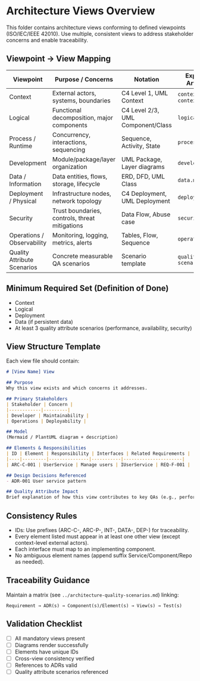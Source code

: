 # Architecture Views Overview

This folder contains architecture views conforming to defined viewpoints (ISO/IEC/IEEE 42010). Use multiple, consistent views to address stakeholder concerns and enable traceability.

## Viewpoint → View Mapping
| Viewpoint | Purpose / Concerns | Notation | Expected Artifacts |
|-----------|--------------------|----------|--------------------|
| Context | External actors, systems, boundaries | C4 Level 1, UML Context | `context.md`, `context.mmd` |
| Logical | Functional decomposition, major components | C4 Level 2/3, UML Component/Class | `logical.md` |
| Process / Runtime | Concurrency, interactions, sequencing | Sequence, Activity, State | `process.md` |
| Development | Module/package/layer organization | UML Package, Layer diagrams | `development.md` |
| Data / Information | Data entities, flows, storage, lifecycle | ERD, DFD, UML Class | `data.md` |
| Deployment / Physical | Infrastructure nodes, network topology | C4 Deployment, UML Deployment | `deployment.md` |
| Security | Trust boundaries, controls, threat mitigations | Data Flow, Abuse case | `security.md` |
| Operations / Observability | Monitoring, logging, metrics, alerts | Tables, Flow, Sequence | `operations.md` |
| Quality Attribute Scenarios | Concrete measurable QA scenarios | Scenario template | `quality-scenarios.md` |

## Minimum Required Set (Definition of Done)
- Context
- Logical
- Deployment
- Data (if persistent data)
- At least 3 quality attribute scenarios (performance, availability, security)

## View Structure Template
Each view file should contain:
```markdown
# [View Name] View

## Purpose
Why this view exists and which concerns it addresses.

## Primary Stakeholders
| Stakeholder | Concern |
|------------|---------|
| Developer | Maintainability |
| Operations | Deployability |

## Model
(Mermaid / PlantUML diagram + description)

## Elements & Responsibilities
| ID | Element | Responsibility | Interfaces | Related Requirements |
|----|---------|---------------|-----------|----------------------|
| ARC-C-001 | UserService | Manage users | IUserService | REQ-F-001 |

## Design Decisions Referenced
- ADR-001 User service pattern

## Quality Attribute Impact
Brief explanation of how this view contributes to key QAs (e.g., performance via caching component). 
```

## Consistency Rules
- IDs: Use prefixes (ARC-C-, ARC-P-, INT-, DATA-, DEP-) for traceability.
- Every element listed must appear in at least one other view (except context-level external actors).
- Each interface must map to an implementing component.
- No ambiguous element names (append suffix Service/Component/Repo as needed).

## Traceability Guidance
Maintain a matrix (see `../architecture-quality-scenarios.md`) linking:
```
Requirement → ADR(s) → Component(s)/Element(s) → View(s) → Test(s)
```

## Validation Checklist
- [ ] All mandatory views present
- [ ] Diagrams render successfully
- [ ] Elements have unique IDs
- [ ] Cross-view consistency verified
- [ ] References to ADRs valid
- [ ] Quality attribute scenarios referenced
